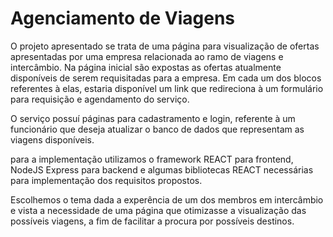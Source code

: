 # Agenciamento de Viagens

O projeto apresentado se trata de uma página para visualização de ofertas apresentadas por uma empresa relacionada ao ramo de viagens e intercâmbio.
Na página inicial são expostas as ofertas atualmente disponíveis de serem requisitadas para a empresa. Em cada um dos blocos referentes à elas,
estaria disponível um link que redireciona à um formulário para requisição e agendamento do serviço.

O serviço possuí páginas para cadastramento e login, referente à um funcionário que deseja atualizar o banco de dados que representam as viagens disponíveis.

para a implementação utilizamos o framework REACT para frontend, NodeJS Express para backend e algumas bibliotecas REACT necessárias para implementação dos
requisitos propostos.

Escolhemos o tema dada a experência de um dos membros em intercâmbio e vista a necessidade de uma página que otimizasse a visualização das possíveis viagens,
a fim de facilitar a procura por possíveis destinos.






